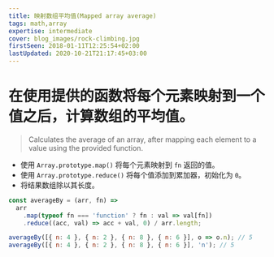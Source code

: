 ```yaml
---
title: 映射数组平均值(Mapped array average)
tags: math,array
expertise: intermediate
cover: blog_images/rock-climbing.jpg
firstSeen: 2018-01-11T12:25:54+02:00
lastUpdated: 2020-10-21T21:17:45+03:00
---
```


# 在使用提供的函数将每个元素映射到一个值之后，计算数组的平均值。
> Calculates the average of an array, after mapping each element to a value using the provided function.

- 使用 `Array.prototype.map()` 将每个元素映射到 `fn` 返回的值。
- 使用 `Array.prototype.reduce()` 将每个值添加到累加器，初始化为 `0`。
- 将结果数组除以其长度。

```js
const averageBy = (arr, fn) =>
  arr
    .map(typeof fn === 'function' ? fn : val => val[fn])
    .reduce((acc, val) => acc + val, 0) / arr.length;
```

```js
averageBy([{ n: 4 }, { n: 2 }, { n: 8 }, { n: 6 }], o => o.n); // 5
averageBy([{ n: 4 }, { n: 2 }, { n: 8 }, { n: 6 }], 'n'); // 5
```
